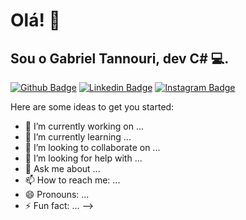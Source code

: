 # Olá! :call_me_hand: 
## Sou o Gabriel Tannouri, dev C# :computer:.

[![Github Badge](https://img.shields.io/badge/-Github-000?style=flat-square&logo=Github&logoColor=white&link=https://github.com/fagnerpsantos)](https://github.com/GabrielTannouri)
[![Linkedin Badge](https://img.shields.io/badge/-LinkedIn-blue?style=flat-square&logo=Linkedin&logoColor=white&link=https://www.linkedin.com/in/gabriel-tannouri-026873173/)](https://www.linkedin.com/in/gabriel-tannouri-026873173/)
[![Instagram Badge](https://img.shields.io/badge/<handle>-%23E4405F.svg?style=for-the-badge&logo=Instagram&logoColor=white&link=https://www.linkedin.com/in/gabriel-tannouri-026873173/)](https://www.linkedin.com/in/gabriel-tannouri-026873173/)

Here are some ideas to get you started:

- 🔭 I’m currently working on ...
- 🌱 I’m currently learning ...
- 👯 I’m looking to collaborate on ...
- 🤔 I’m looking for help with ...
- 💬 Ask me about ...
- 📫 How to reach me: ...
- 😄 Pronouns: ...
- ⚡ Fun fact: ...
-->
